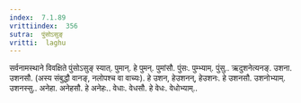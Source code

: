 ```yaml
---
index:  7.1.89
vrittiindex:  356
sutra:  पुंसोऽसुङ्
vritti:  laghu 
---
```


सर्वनामस्थाने विवक्षिते पुंसोऽसुङ् स्यात्. पुमान्. हे पुमन्. पुमांसौ. पुंसः. पुम्भ्याम्. पुंसु.. ऋदुशनेत्यनङ्. उशना. उशनसौ. (अस्य संबुद्धौ वानङ्, नलोपश्च वा वाच्यः). हे उशन, हेउशनन्, हेउशनः. हे उशनसौ. उशनोभ्याम्. उशनस्सु.. अनेहा. अनेहसौ. हे अनेहः.. वेधाः. वेधसौ. हे वेधः. वेधोभ्याम्..

